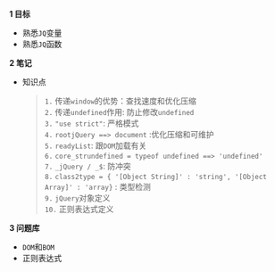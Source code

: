 **1 目标**
* 熟悉`JQ`变量
* 熟悉`JQ`函数

**2 笔记**
* 知识点
    > `1.` 传递`window`的优势：查找速度和优化压缩  
    > `2.` 传递`undefined`作用: 防止修改`undefined`  
    > `3.` `"use strict"`: 严格模式  
    > `4.` `rootjQuery ==> document` :优化压缩和可维护  
    > `5.` `readyList`: 跟`DOM`加载有关  
    > `6.` `core_strundefined = typeof undefined ==> 'undefined'`  
    > `7.` `_jQuery / _$`: 防冲突  
    > `8.` `class2type = { '[Object String]' : 'string', '[Object Array]' : 'array}`  : 类型检测  
    > `9.` `jQuery`对象定义  
    > `10.` 正则表达式定义

**3 问题库**
* `DOM`和`BOM`   
* 正则表达式  
